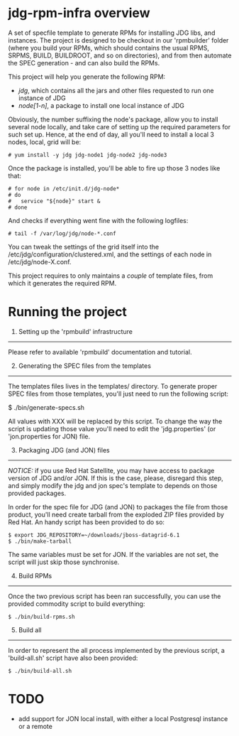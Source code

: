 jdg-rpm-infra overview
=======================

A set of specfile template to generate RPMs for installing JDG libs, and instances. The project is
designed to be checkout in our 'rpmbuilder' folder (where you build your RPMs, which should contains
the usual RPMS, SRPMS, BUILD, BUILDROOT, and so on directories), and from then automate the SPEC
generation - and can also build the RPMs.

This project will help you generate the following RPM:
* *jdg*, which contains all the jars and other files requested to run one instance of JDG
* *node[1-n]*, a package to install one local instance of JDG

Obviously, the number suffixing the node's package, allow you to install several node locally, and
take care of setting up the required parameters for such set up. Hence, at the end of day, all
you'll need to install a local 3 nodes, local, grid will be:

    # yum install -y jdg jdg-node1 jdg-node2 jdg-node3

Once the package is installed, you'll be able to fire up those 3 nodes like that:

    # for node in /etc/init.d/jdg-node*
    # do
    #   service "${node}" start &
    # done

And checks if everything went fine with the following logfiles:

    # tail -f /var/log/jdg/node-*.conf

You can tweak the settings of the grid itself into the /etc/jdg/configuration/clustered.xml, and the
settings of each node in /etc/jdg/node-X.conf.

This project requires to only maintains a *couple* of template files, from which it generates the
required RPM.

Running the project
===================

1. Setting up the 'rpmbuild' infrastructure
-------------------------------------------

Please refer to available 'rpmbuild' documentation and tutorial.

2. Generating the SPEC files from the templates
-----------------------------------------------

The templates files lives in the templates/ directory. To generate proper SPEC files from those
templates, you'll just need to run the following script:

$ ./bin/generate-specs.sh

All values with XXX will be replaced by this script. To change the way the script is updating those
value you'll need to edit the 'jdg.properties' (or 'jon.properties for JON) file.


3. Packaging JDG (and JON) files
--------------------------------

*NOTICE:* if you use Red Hat Satellite, you may have access to package version of JDG and/or JON. If
this is the case, please, disregard this step, and simply modify the jdg and jon spec's template to
depends on those provided packages.

In order for the spec file for JDG (and JON) to packages the file from those product, you'll need
create tarball from the exploded ZIP files provided by Red Hat. An handy script has been provided to
do so:

    $ export JDG_REPOSITORY=~/downloads/jboss-datagrid-6.1
    $ ./bin/make-tarball

The same variables must be set for JON. If the variables are not set, the script will just skip
those synchronise.

4. Build RPMs
-------------

Once the two previous script has been ran successfully, you can use the provided commodity script to
build everything:

    $ ./bin/build-rpms.sh

5. Build all
------------

In order to represent the all process implemented by the previous script, a 'build-all.sh' script
have also been provided:

    $ ./bin/build-all.sh

TODO
====

* add support for JON local install, with either a local Postgresql instance or a remote
